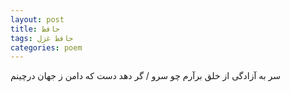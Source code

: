 ```yaml
---
layout: post
title: حافظ
tags: حافظ غزل
categories: poem
---
```


سر به آزادگی از خلق برآرم چو سرو / گر دهد دست که دامن ز جهان درچینم